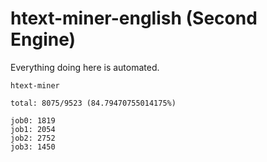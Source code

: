 # htext-miner-english (Second Engine)

Everything doing here is automated.

```
htext-miner

total: 8075/9523 (84.79470755014175%)

job0: 1819
job1: 2054
job2: 2752
job3: 1450
```